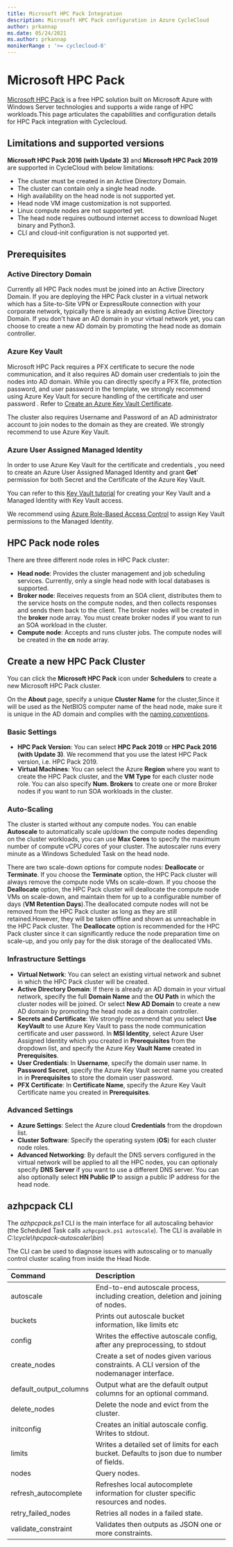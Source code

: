 ```yaml
---
title: Microsoft HPC Pack Integration
description: Microsoft HPC Pack configuration in Azure CycleCloud
author: prkannap
ms.date: 05/24/2021
ms.author: prkannap
monikerRange : '>= cyclecloud-8'
---
```


# Microsoft HPC Pack

 [Microsoft HPC Pack](/powershell/high-performance-computing/overview)  is a free HPC solution built on Microsoft Azure with Windows Server technologies and supports a wide range of HPC workloads.This page articulates the capabilities and configuration details for HPC Pack integration with Cyclecloud.

## Limitations and supported versions

**Microsoft HPC Pack 2016 (with Update 3)** and **Microsoft HPC Pack 2019** are supported in CycleCloud with below limitations:

- The cluster must be created in an Active Directory Domain.
- The cluster can contain only a single head node.
- High availability on the head node is not supported yet.
- Head node VM image customization is not supported.
- Linux compute nodes are not supported yet.
- The head node requires outbound internet access to download Nuget binary and Python3.
- CLI and cloud-init configuration is not supported yet.

## Prerequisites

### Active Directory Domain

Currently all HPC Pack nodes must be joined into an Active Directory Domain. If you are deploying the HPC Pack cluster in a virtual network which has a Site-to-Site VPN or ExpressRoute connection with your corporate network, typically there is already an existing Active Directory Domain. If you don't have an AD domain in your virtual network yet, you can choose to create a new AD domain by promoting the head node as domain controller.

### Azure Key Vault

Microsoft HPC Pack requires a PFX certificate to secure the node communication,  and it also requires AD domain user credentials to join the nodes into AD domain. While you can directly specify a PFX file, protection password, and user password in the template, we strongly recommend using Azure Key Vault for secure handling of the certificate and user password . Refer to [Create an Azure Key Vault Certificate](/powershell/high-performance-computing/deploy-an-hpc-pack-cluster-in-azure#create-azure-key-vault-certificate-on-azure-portal).

The cluster also requires Username and Password of an AD administrator account to join nodes to the domain as they are created. We strongly recommend to use Azure Key Vault.

### Azure User Assigned Managed Identity

In order to use Azure Key Vault for the certificate and credentials , you need to create an Azure User Assigned Managed Identity and grant **Get**' permission for both Secret and the Certificate of the Azure Key Vault.

You can refer to this [Key Vault tutorial](/azure/active-directory/managed-identities-azure-resources/tutorial-windows-vm-access-nonaad) for creating your Key Vault and a Managed Identity with Key Vault access.

We recommend using [Azure Role-Based Access Control](/azure/key-vault/general/rbac-guide?tabs=azure-cli) to assign Key Vault permissions to the Managed Identity.

## HPC Pack node roles

There are three different node roles in  HPC Pack cluster:

- **Head node**: Provides the cluster management and job scheduling services. Currently, only a single head node with local databases is supported.
- **Broker node**: Receives requests from an SOA client, distributes them to the service hosts on the compute nodes, and then collects responses and sends them back to the client. The broker nodes will be created in the **broker** node array. You must create broker nodes if you want to run an SOA workload in the cluster.
- **Compute node**: Accepts and runs cluster jobs. The compute nodes will be created in the **cn** node array.

## Create a new  HPC Pack Cluster

You can click the **Microsoft HPC Pack** icon under **Schedulers** to create a new Microsoft HPC Pack cluster.

On the **About** page, specify a unique **Cluster Name** for the cluster,Since it will be used as the NetBIOS computer name of the head node, make sure it is unique in the AD domain and complies with the [naming conventions](/troubleshoot/windows-server/identity/naming-conventions-for-computer-domain-site-ou#netbios-domain-names).

### Basic Settings

- **HPC Pack Version**: You can select **HPC Pack 2019** or **HPC Pack 2016 (with Update 3)**. We recommend that you use the latest HPC Pack version, i.e. HPC Pack 2019.
- **Virtual Machines**: You can select the Azure **Region** where you want to create the HPC Pack cluster, and the **VM Type** for each cluster node role. You can also specify **Num. Brokers** to create one or more Broker nodes if you want to run SOA workloads in the cluster.

### Auto-Scaling

The cluster is started without any compute nodes. You can enable **Autoscale** to automatically scale up/down the compute nodes depending on the cluster workloads, you can use **Max Cores** to specify the maximum number of compute vCPU cores of your cluster. The autoscaler runs every minute as a Windows Scheduled Task on the head node.

There are two scale-down options for compute nodes: **Deallocate** or **Terminate**. If you choose the **Terminate** option, the HPC Pack cluster will always remove the compute node VMs on scale-down. If you choose the **Deallocate** option, the HPC Pack cluster will deallocate the compute node VMs on scale-down, and maintain them for up to a configurable number of days (**VM Retention Days**).The deallocated compute nodes will not be removed from the HPC Pack cluster as long as they are still retained.However, they will be taken offline and shown as unreachable in the HPC Pack cluster. The **Deallocate** option is recommended for the HPC Pack cluster since it can significantly reduce the node preparation time on scale-up, and you only pay for the disk storage of the deallocated VMs.

### Infrastructure Settings

- **Virtual Network**: You can select an existing virtual network and subnet in which the HPC Pack cluster will be created.
- **Active Directory Domain**: If there is already an AD domain in your virtual network, specify the full **Domain Name** and the **OU Path** in which the cluster nodes will be joined. Or select **New AD Domain** to create a new AD domain by promoting the head node as a domain controller.
- **Secrets and Certificate**: We strongly recommend that you select **Use KeyVault** to use Azure Key Vault to pass the node communication certificate and user password. In **MSI Identity**, select Azure User Assigned Identity which you created in **Prerequisites** from the dropdown list, and specify the Azure Key **Vault Name** created in **Prerequisites**.
- **User Credentials**: In **Username**, specify the domain user name. In **Password Secret**, specify the Azure Key Vault secret name you created in in **Prerequisites** to store the domain user password.
- **PFX Certificate**: In **Certificate Name**, specify the Azure Key Vault Certificate name you created in **Prerequisites**.

### Advanced Settings

- **Azure Settings**: Select the Azure cloud **Credentials** from the dropdown list.
- **Cluster Software**: Specify the operating system (**OS**) for each cluster node roles.
- **Advanced Networking**: By default the DNS servers configured in the virtual network will be applied to all the HPC nodes, you can optionaly specify **DNS Server** if you want to use a different DNS server. You can also optionally select **HN Public IP** to assign a public IP address for the head node.

## azhpcpack CLI

The _azhpcpack.ps1_ CLI is the main interface for all autoscaling behavior (the Scheduled Task calls `azhpcpack.ps1 autoscale`). The CLI is available in _C:\cycle\hpcpack-autoscaler\bin_)

The CLI can be used to diagnose issues with autoscaling or to manually control cluster scaling from inside the Head Node.

| Command | Description |
| :---    | :---        |
| autoscale            | End-to-end autoscale process, including creation, deletion and joining of nodes. |
| buckets              | Prints out autoscale bucket information, like limits etc |
| config               | Writes the effective autoscale config, after any preprocessing, to stdout |
| create_nodes         | Create a set of nodes given various constraints. A CLI version of the nodemanager interface. |
| default_output_columns | Output what are the default output columns for an optional command. |
| delete_nodes         | Delete the node and evict from the cluster. |
| initconfig           | Creates an initial autoscale config. Writes to stdout. |
| limits               | Writes a detailed set of limits for each bucket. Defaults to json due to number of fields. |
| nodes                | Query nodes. |
| refresh_autocomplete | Refreshes local autocomplete information for cluster specific resources and nodes. |
| retry_failed_nodes   | Retries all nodes in a failed state. |
| validate_constraint  | Validates then outputs as JSON one or more constraints. |